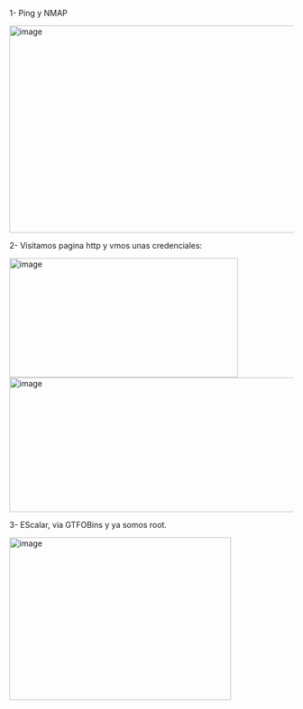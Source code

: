 1- Ping y NMAP

<img width="609" height="368" alt="image" src="https://github.com/user-attachments/assets/baf9ec64-2dde-4001-b90d-a111ebbe7268" />

2- Visitamos pagina http y vmos unas credenciales:

<img width="405" height="212" alt="image" src="https://github.com/user-attachments/assets/e2c5e010-4b5a-4b9c-843b-a60fd14a0aef" />

<img width="527" height="239" alt="image" src="https://github.com/user-attachments/assets/ba739deb-8929-4e25-89f9-d988849ea556" />

3- EScalar, via GTFOBins y ya somos root.

<img width="393" height="289" alt="image" src="https://github.com/user-attachments/assets/7db43d5f-ca8c-43aa-a9cb-1520a4ae0152" />
